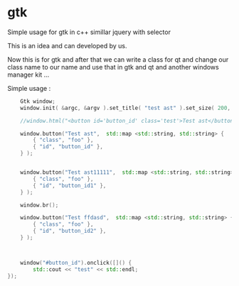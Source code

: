 # gtk
Simple usage for gtk in c++ simillar jquery with selector

This is an idea and can developed by us.

Now this is for gtk and after that we can write a class for qt and change our class name to our name and use that in gtk and qt and another windows manager kit ...

Simple usage :

```c++
    Gtk window;
    window.init( &argc, &argv ).set_title( "test ast" ).set_size( 200, 200 );

    //window.html("<button id='button_id' class='test'>Test ast</button>");

    window.button("Test ast",  std::map <std::string, std::string> { 
        { "class", "foo" }, 
        { "id", "button_id" },
    } );


    window.button("Test ast11111",  std::map <std::string, std::string> { 
        { "class", "foo" }, 
        { "id", "button_id1" },
    } );

    window.br();

    window.button("Test ffdasd",  std::map <std::string, std::string> { 
        { "class", "foo" }, 
        { "id", "button_id2" },
    } );



    window("#button_id").onclick([]() {
        std::cout << "test" << std::endl;
});

```
